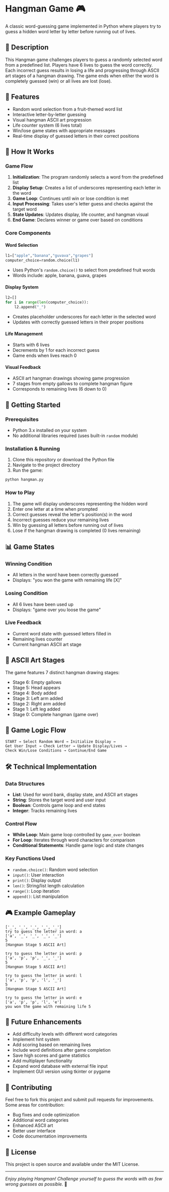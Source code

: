 # Hangman Game 🎮

A classic word-guessing game implemented in Python where players try to guess a hidden word letter by letter before running out of lives.

 ## 📝 Description

This Hangman game challenges players to guess a randomly selected word from a predefined list. Players have 6 lives to guess the word correctly. Each incorrect guess results in losing a life and progressing through ASCII art stages of a hangman drawing. The game ends when either the word is completely guessed (win) or all lives are lost (lose).

## 🎯 Features
 
- Random word selection from a fruit-themed word list
- Interactive letter-by-letter guessing
- Visual hangman ASCII art progression
- Life counter system (6 lives total) 
- Win/lose game states with appropriate messages
- Real-time display of guessed letters in their correct positions

## 🔧 How It Works

  ### Game Flow
1. **Initialization**: The program randomly selects a word from the predefined list
2. **Display Setup**: Creates a list of underscores representing each letter in the word
3. **Game Loop**: Continues until win or lose condition is met
4. **Input Processing**: Takes user's letter guess and checks against the target word
5. **State Updates**: Updates display, life counter, and hangman visual
6. **End Game**: Declares winner or game over based on conditions

### Core Components

#### Word Selection
```python
l1=["apple","banana","guvava","grapes"]
computer_choice=random.choice(l1)
```
- Uses Python's `random.choice()` to select from predefined fruit words
- Words include: apple, banana, guava, grapes

#### Display System
```python
l2=[]
for i in range(len(computer_choice)):
    l2.append("_")
```
- Creates placeholder underscores for each letter in the selected word
- Updates with correctly guessed letters in their proper positions

#### Life Management
- Starts with 6 lives
- Decrements by 1 for each incorrect guess
- Game ends when lives reach 0

#### Visual Feedback
- ASCII art hangman drawings showing game progression
- 7 stages from empty gallows to complete hangman figure
- Corresponds to remaining lives (6 down to 0)

## 🚀 Getting Started

### Prerequisites
- Python 3.x installed on your system
- No additional libraries required (uses built-in `random` module)

### Installation & Running
1. Clone this repository or download the Python file
2. Navigate to the project directory
3. Run the game:
```bash
python hangman.py
```

### How to Play
1. The game will display underscores representing the hidden word
2. Enter one letter at a time when prompted
3. Correct guesses reveal the letter's position(s) in the word
4. Incorrect guesses reduce your remaining lives
5. Win by guessing all letters before running out of lives
6. Lose if the hangman drawing is completed (0 lives remaining)

## 📊 Game States

### Winning Condition
- All letters in the word have been correctly guessed
- Displays: "you won the game with remaining life [X]"

### Losing Condition  
- All 6 lives have been used up
- Displays: "game over you loose the game"

### Live Feedback
- Current word state with guessed letters filled in
- Remaining lives counter
- Current hangman ASCII art stage

## 🎨 ASCII Art Stages

The game features 7 distinct hangman drawing stages:
- Stage 6: Empty gallows
- Stage 5: Head appears
- Stage 4: Body added
- Stage 3: Left arm added
- Stage 2: Right arm added  
- Stage 1: Left leg added
- Stage 0: Complete hangman (game over)

## 🔄 Game Logic Flow

```
START → Select Random Word → Initialize Display → 
Get User Input → Check Letter → Update Display/Lives → 
Check Win/Lose Conditions → Continue/End Game
```

## 🛠️ Technical Implementation

### Data Structures
- **List**: Used for word bank, display state, and ASCII art stages
- **String**: Stores the target word and user input
- **Boolean**: Controls game loop and end states
- **Integer**: Tracks remaining lives

### Control Flow
- **While Loop**: Main game loop controlled by `game_over` boolean
- **For Loop**: Iterates through word characters for comparison
- **Conditional Statements**: Handle game logic and state changes

### Key Functions Used
- `random.choice()`: Random word selection
- `input()`: User interaction
- `print()`: Display output
- `len()`: String/list length calculation
- `range()`: Loop iteration
- `append()`: List manipulation

## 🎮 Example Gameplay

```
['_', '_', '_', '_', '_']
try to guess the letter in word: a
['a', '_', '_', '_', '_']
5
[Hangman Stage 5 ASCII Art]

try to guess the letter in word: p
['a', 'p', 'p', '_', '_']
5
[Hangman Stage 5 ASCII Art]

try to guess the letter in word: l  
['a', 'p', 'p', 'l', '_']
5
[Hangman Stage 5 ASCII Art]

try to guess the letter in word: e
['a', 'p', 'p', 'l', 'e']
you won the game with remaining life 5
```

## 🚧 Future Enhancements

- Add difficulty levels with different word categories
- Implement hint system
- Add scoring based on remaining lives
- Include word definitions after game completion
- Save high scores and game statistics
- Add multiplayer functionality
- Expand word database with external file input
- Implement GUI version using tkinter or pygame

## 🤝 Contributing

Feel free to fork this project and submit pull requests for improvements. Some areas for contribution:
- Bug fixes and code optimization
- Additional word categories
- Enhanced ASCII art
- Better user interface
- Code documentation improvements

## 📄 License

This project is open source and available under the MIT License.

---

*Enjoy playing Hangman! Challenge yourself to guess the words with as few wrong guesses as possible.* 🎯 
